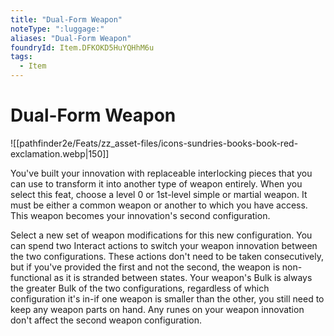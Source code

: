 ```yaml
---
title: "Dual-Form Weapon"
noteType: ":luggage:"
aliases: "Dual-Form Weapon"
foundryId: Item.DFKOKD5HuYQHhM6u
tags:
  - Item
---
```


# Dual-Form Weapon
![[pathfinder2e/Feats/zz_asset-files/icons-sundries-books-book-red-exclamation.webp|150]]

You've built your innovation with replaceable interlocking pieces that you can use to transform it into another type of weapon entirely. When you select this feat, choose a level 0 or 1st-level simple or martial weapon. It must be either a common weapon or another to which you have access. This weapon becomes your innovation's second configuration.

Select a new set of weapon modifications for this new configuration. You can spend two Interact actions to switch your weapon innovation between the two configurations. These actions don't need to be taken consecutively, but if you've provided the first and not the second, the weapon is non-functional as it is stranded between states. Your weapon's Bulk is always the greater Bulk of the two configurations, regardless of which configuration it's in-if one weapon is smaller than the other, you still need to keep any weapon parts on hand. Any runes on your weapon innovation don't affect the second weapon configuration.
